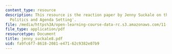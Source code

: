 ```yaml
---
content_type: resource
description: This resource is the reaction paper by Jenny Suckale on the topic 'Disaster
  Politics and Agenda Setting'.
file: /media/https%3A/open-learning-course-data-rc.s3.amazonaws.com/11-941-disaster-vulnerability-and-resilience-spring-2005/fa9fc6f786182081e47162c9382e07b9_jenny_suckale8.pdf
file_type: application/pdf
resourcetype: Document
title: jenny_suckale8.pdf
uid: fa9fc6f7-8618-2081-e471-62c9382e07b9
---
```


